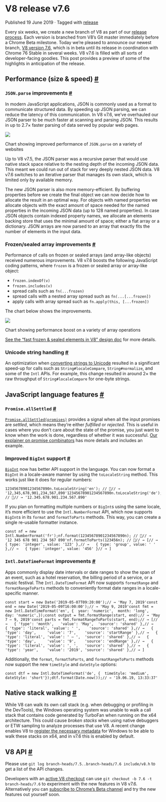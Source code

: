 V8 release v7.6
===============

Published 19 June 2019 · Tagged with [release](/blog/tags/release)

Every six weeks, we create a new branch of V8 as part of our [release process](/docs/release-process). Each version is branched from V8’s Git master immediately before a Chrome Beta milestone. Today we’re pleased to announce our newest branch, [V8 version 7.6](https://chromium.googlesource.com/v8/v8.git/+log/branch-heads/7.6), which is in beta until its release in coordination with Chrome 76 Stable in several weeks. V8 v7.6 is filled with all sorts of developer-facing goodies. This post provides a preview of some of the highlights in anticipation of the release.

Performance (size & speed) [#](#performance)
--------------------------------------------

### `JSON.parse` improvements [#](#json.parse-improvements)

In modern JavaScript applications, JSON is commonly used as a format to communicate structured data. By speeding up JSON parsing, we can reduce the latency of this communication. In V8 v7.6, we’ve overhauled our JSON parser to be much faster at scanning and parsing JSON. This results in up to 2.7× faster parsing of data served by popular web pages.

![](/_img/v8-release-76/json-parsing.svg)

Chart showing improved performance of `JSON.parse` on a variety of websites

Up to V8 v7.5, the JSON parser was a recursive parser that would use native stack space relative to the nesting depth of the incoming JSON data. This meant we could run out of stack for very deeply nested JSON data. V8 v7.6 switches to an iterative parser that manages its own stack, which is limited only by available memory.

The new JSON parser is also more memory-efficient. By buffering properties before we create the final object we can now decide how to allocate the result in an optimal way. For objects with named properties we allocate objects with the exact amount of space needed for the named properties in the incoming JSON data (up to 128 named properties). In case JSON objects contain indexed property names, we allocate an elements backing store that uses the minimal amount of space; either a flat array or a dictionary. JSON arrays are now parsed to an array that exactly fits the number of elements in the input data.

### Frozen/sealed array improvements [#](#frozen%2Fsealed-array-improvements)

Performance of calls on frozen or sealed arrays (and array-like objects) received numerous improvements. V8 v7.6 boosts the following JavaScript coding patterns, where `frozen` is a frozen or sealed array or array-like object:

*   `frozen.indexOf(v)`
*   `frozen.includes(v)`
*   spread calls such as `fn(...frozen)`
*   spread calls with a nested array spread such as `fn(...[...frozen])`
*   apply calls with array spread such as `fn.apply(this, [...frozen])`

The chart below shows the improvements.

![](/_img/v8-release-76/frozen-sealed-elements.svg)

Chart showing performance boost on a variety of array operations

[See the “fast frozen & sealed elements in V8” design doc](https://bit.ly/fast-frozen-sealed-elements-in-v8) for more details.

### Unicode string handling [#](#unicode-string-handling)

An optimization when [converting strings to Unicode](https://chromium.googlesource.com/v8/v8/+/734c1456d942a03d79aab4b3b0e57afbc803ceea) resulted in a significant speed-up for calls such as `String#localeCompare`, `String#normalize`, and some of the `Intl` APIs. For example, this change resulted in around 2× the raw throughput of `String#localeCompare` for one-byte strings.

JavaScript language features [#](#javascript-language-features)
---------------------------------------------------------------

### `Promise.allSettled` [#](#promise.allsettled)

[`Promise.allSettled(promises)`](/features/promise-combinators#promise.allsettled) provides a signal when all the input promises are _settled_, which means they’re either _fulfilled_ or _rejected_. This is useful in cases where you don’t care about the state of the promise, you just want to know when the work is done, regardless of whether it was successful. [Our explainer on promise combinators](/features/promise-combinators) has more details and includes an example.

### Improved `BigInt` support [#](#localized-bigint)

[`BigInt`](/features/bigint) now has better API support in the language. You can now format a `BigInt` in a locale-aware manner by using the `toLocaleString` method. This works just like it does for regular numbers:

    12345678901234567890n.toLocaleString('en'); // 🐌// → '12,345,678,901,234,567,890'12345678901234567890n.toLocaleString('de'); // 🐌// → '12.345.678.901.234.567.890'

If you plan on formatting multiple numbers or `BigInt`s using the same locale, it’s more efficient to use the `Intl.NumberFormat` API, which now supports `BigInt`s in its `format` and `formatToParts` methods. This way, you can create a single re-usable formatter instance.

    const nf = new Intl.NumberFormat('fr');nf.format(12345678901234567890n); // 🚀// → '12 345 678 901 234 567 890'nf.formatToParts(123456n); // 🚀// → [// →   { type: 'integer', value: '123' },// →   { type: 'group', value: ' ' },// →   { type: 'integer', value: '456' }// → ]

### `Intl.DateTimeFormat` improvements [#](#intl-datetimeformat)

Apps commonly display date intervals or date ranges to show the span of an event, such as a hotel reservation, the billing period of a service, or a music festival. The `Intl.DateTimeFormat` API now supports `formatRange` and `formatRangeToParts` methods to conveniently format date ranges in a locale-specific manner.

    const start = new Date('2019-05-07T09:20:00');// → 'May 7, 2019'const end = new Date('2019-05-09T16:00:00');// → 'May 9, 2019'const fmt = new Intl.DateTimeFormat('en', {  year: 'numeric',  month: 'long',  day: 'numeric',});const output = fmt.formatRange(start, end);// → 'May 7 – 9, 2019'const parts = fmt.formatRangeToParts(start, end);// → [// →   { 'type': 'month',   'value': 'May',  'source': 'shared' },// →   { 'type': 'literal', 'value': ' ',    'source': 'shared' },// →   { 'type': 'day',     'value': '7',    'source': 'startRange' },// →   { 'type': 'literal', 'value': ' – ',  'source': 'shared' },// →   { 'type': 'day',     'value': '9',    'source': 'endRange' },// →   { 'type': 'literal', 'value': ', ',   'source': 'shared' },// →   { 'type': 'year',    'value': '2019', 'source': 'shared' },// → ]

Additionally, the `format`, `formatToParts`, and `formatRangeToParts` methods now support the new `timeStyle` and `dateStyle` options:

    const dtf = new Intl.DateTimeFormat('de', {  timeStyle: 'medium',  dateStyle: 'short'});dtf.format(Date.now());// → '19.06.19, 13:33:37'

Native stack walking [#](#native-stack-walking)
-----------------------------------------------

While V8 can walk its own call stack (e.g. when debugging or profiling in the DevTools), the Windows operating system was unable to walk a call stack that contains code generated by TurboFan when running on the x64 architecture. This could cause _broken stacks_ when using native debuggers or ETW sampling to analyze processes that use V8. A recent change enables V8 to [register the necessary metadata](https://chromium.googlesource.com/v8/v8/+/3cda21de77d098a612eadf44d504b188a599c5f0) for Windows to be able to walk these stacks on x64, and in v7.6 this is enabled by default.

V8 API [#](#v8-api)
-------------------

Please use `git log branch-heads/7.5..branch-heads/7.6 include/v8.h` to get a list of the API changes.

Developers with an [active V8 checkout](/docs/source-code#using-git) can use `git checkout -b 7.6 -t branch-heads/7.6` to experiment with the new features in V8 v7.6. Alternatively you can [subscribe to Chrome’s Beta channel](https://www.google.com/chrome/browser/beta.html) and try the new features out yourself soon.